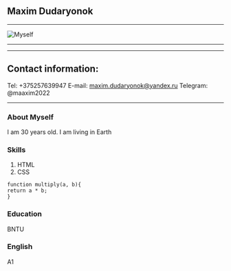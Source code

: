 ## **Maxim Dudaryonok**
___
![Myself](/img/myself2.jpg)











______
 ***
## Contact information:
Tel: +375257639947
E-mail: maxim.dudaryonok@yandex.ru
Telegram: @maaxim2022
***
### **About Myself**
 I am 30 years old. I am living in Earth

### **Skills**
1. HTML
2. CSS

```
function multiply(a, b){
return a * b;
}
```

### **Education**
 BNTU

### **English**
A1
